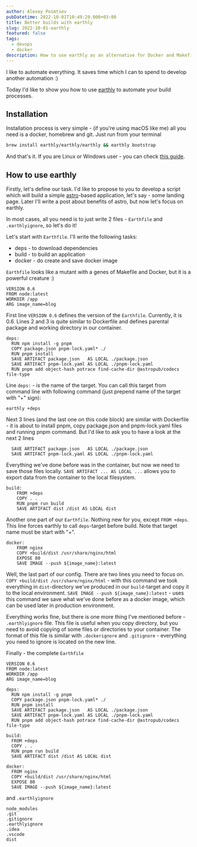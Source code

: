```yaml
---
author: Alexey Poimtsev
pubDatetime: 2022-10-01T10:49:29.000+03:00
title: Better builds with earthly
slug: 2022-10-01-earthly
featured: false
tags:
  - devops
  - docker
description: How to use earthly as an alternative for Docker and Makefile
---
```


I like to automate everything. It saves time which I can to spend to develop another automation :)

Today I'd like to show you how to use [earthly](https://earthly.dev/) to automate your build processes.

## Installation

Installation process is very simple - (if you're using macOS like me) all you need is a docker, homebrew and git. Just run from your terminal

```bash
brew install earthly/earthly/earthly && earthly bootstrap
```

And that's it. If you are Linux or Windows user - you can check [this guide](https://earthly.dev/get-earthly).

## How to use earthly

Firstly, let's define our task. I'd like to propose to you to develop a script which will build a simple [astro](https://astro.build)-based application, let's say - some landing page. Later I'll write a post about benefits of astro, but now let's focus on earthly.

In most cases, all you need is to just write 2 files - `Earthfile` and `.earthlyignore`, so let's do it!

Let's start with `Earthfile`. I'll write the following tasks:

- deps - to download dependencies
- build - to build an application
- docker - do create and save docker image

`Earthfile` looks like a mutant with a genes of Makefile and Docker, but it is a powerful creature :)

```docker
VERSION 0.6
FROM node:latest
WORKDIR /app
ARG image_name=blog
```

First line `VERSION 0.6` defines the version of the `Earthfile`. Currently, it is 0.6. Lines 2 and 3 is quite similar to Dockerfile and defines parental package and working directory in our container.

```docker
deps:
  RUN npm install -g pnpm
  COPY package.json pnpm-lock.yaml* ./
  RUN pnpm install
  SAVE ARTIFACT package.json   AS LOCAL ./package.json
  SAVE ARTIFACT pnpm-lock.yaml AS LOCAL ./pnpm-lock.yaml
  RUN pnpm add object-hash potrace find-cache-dir @astropub/codecs file-type
```

Line `deps:` - is the name of the target. You can call this target from command line with following command (just prepend name of the target with "+" sign):

```
earthly +deps
```

Next 3 lines (and the last one on this code block) are similar with Dockerfile - it is about to install pnpm, copy package.json and pnpm-lock.yaml files and running pnpm command. But I'd like to ask you to have a look at the next 2 lines

```
  SAVE ARTIFACT package.json   AS LOCAL ./package.json
  SAVE ARTIFACT pnpm-lock.yaml AS LOCAL ./pnpm-lock.yaml
```

Everything we've done before was in the container, but now we need to save those files locally. `SAVE ARTIFACT ... AS LOCAL ...` allows you to export data from the container to the local filesystem.

```
build:
    FROM +deps
    COPY . .
    RUN pnpm run build
    SAVE ARTIFACT dist /dist AS LOCAL dist
```

Another one part of our `Earthfile`. Nothing new for you, except `FROM +deps`. This line forces earthly to call `deps`-target before build. Note that target name must be start with "+".

```
docker:
    FROM nginx
    COPY +build/dist /usr/share/nginx/html
    EXPOSE 80
    SAVE IMAGE --push ${image_name}:latest
```

Well, the last part of our config. There are two lines you need to focus on. `COPY +build/dist /usr/share/nginx/html` - with this command we took everything in `dist`-directory we've produced in our `build`-target and copy it to the local environment. `SAVE IMAGE --push ${image_name}:latest` - uses this command we save what we've done before as a docker image, which can be used later in production environment.

Everything works fine, but there is one more thing I've mentioned before - `.earthlyignore` file. This file is useful when you copy directory, but you need to avoid copying of some files or directories to your container. The format of this file is similar with `.dockerignore` and `.gitignore` - everything you need to ignore is located on the new line.

Finally - the complete `Earthfile`

```docker
VERSION 0.6
FROM node:latest
WORKDIR /app
ARG image_name=blog

deps:
  RUN npm install -g pnpm
  COPY package.json pnpm-lock.yaml* ./
  RUN pnpm install
  SAVE ARTIFACT package.json   AS LOCAL ./package.json
  SAVE ARTIFACT pnpm-lock.yaml AS LOCAL ./pnpm-lock.yaml
  RUN pnpm add object-hash potrace find-cache-dir @astropub/codecs file-type

build:
  FROM +deps
  COPY . .
  RUN pnpm run build
  SAVE ARTIFACT dist /dist AS LOCAL dist

docker:
  FROM nginx
  COPY +build/dist /usr/share/nginx/html
  EXPOSE 80
  SAVE IMAGE --push ${image_name}:latest
```

and `.earthlyignore`

```
node_modules
.git
.gitignore
.earthlyignore
.idea
.vscode
dist
```

